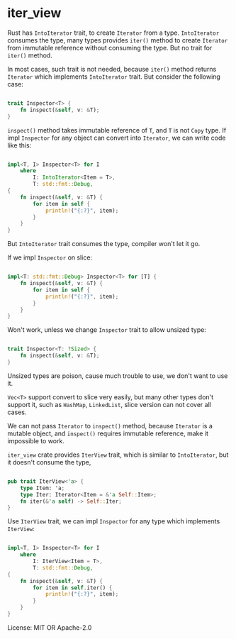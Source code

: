 # iter_view

Rust has `IntoIterator` trait, to create `Iterator` from a type. `IntoIterator` consumes the type,
many types provides `iter()` method to create `Iterator` from immutable reference without consuming the type.
But no trait for `iter()` method.

In most cases, such trait is not needed, because `iter()` method returns `Iterator` which implements `IntoIterator` trait.
But consider the following case:

```rust

trait Inspector<T> {
    fn inspect(&self, v: &T);
}

```

`inspect()` method takes immutable reference of `T`, and `T` is not `Copy` type. If impl
`Inspector` for any object can convert into `Iterator`, we can write code like this:

```rust

impl<T, I> Inspector<T> for I
    where
        I: IntoIterator<Item = T>,
        T: std::fmt::Debug,
{
    fn inspect(&self, v: &T) {
        for item in self {
            println!("{:?}", item);
        }
    }
}

```

But `IntoIterator` trait consumes the type, compiler won't let it go.

If we impl `Inspector` on slice:

```rust

impl<T: std::fmt::Debug> Inspector<T> for [T] {
    fn inspect(&self, v: &T) {
        for item in self {
            println!("{:?}", item);
        }
    }
}

```

Won't work, unless we change `Inspector` trait to allow unsized type:

```rust

trait Inspector<T: ?Sized> {
    fn inspect(&self, v: &T);
}

```

Unsized types are poison, cause much trouble to use, we don't want to use it.

`Vec<T>` support convert to slice very easily, but many other types don't support it, such as `HashMap`,
`LinkedList`, slice version can not cover all cases.

We can not pass `Iterator` to `inspect()` method, because `Iterator` is a mutable object, and `inspect()`
requires immutable reference, make it impossible to work.

`iter_view` crate provides `IterView` trait, which is similar to `IntoIterator`, but it doesn't consume the type,

```rust

pub trait IterView<'a> {
    type Item: 'a;
    type Iter: Iterator<Item = &'a Self::Item>;
    fn iter(&'a self) -> Self::Iter;
}
```

Use `IterView` trait, we can impl `Inspector` for any type which implements `IterView`:

```rust

impl<T, I> Inspector<T> for I
    where
        I: IterView<Item = T>,
        T: std::fmt::Debug,
{
    fn inspect(&self, v: &T) {
        for item in self.iter() {
            println!("{:?}", item);
        }
    }
}

```

License: MIT OR Apache-2.0
